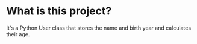 # What is this project?

It's a Python User class that stores the name and birth year and calculates their age.